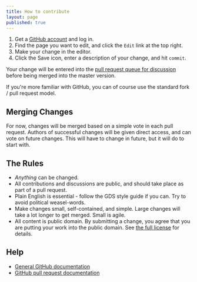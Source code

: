 ```yaml
---
title: How to contribute
layout: page
published: true
---
```


1. Get a [GitHub account](https://github.com/signup/free) and log in.
2. Find the page you want to edit, and click the `Edit` link at the top right.
3. Make your change in the editor.
4. Click the Save icon, enter a description of your change, and hit `commit`.

Your change will be entered into the [pull request queue for discussion](https://github.com/openpolitics/manifesto/pulls) 
before being merged into the master version.

If you're more familiar with GitHub, you can of course use the standard fork / pull request model.

## Merging Changes

For now, changes will be merged based on a simple vote in each pull request. Authors of successful changes will be given direct access, and can vote on future changes. This will have to change in future, but it will do to start with.

## The Rules

* *Anything* can be changed.
* All contributions and discussions are public, and should take place as part of a pull request.
* Plain English is essential - follow the GDS style guide if you can. Try to avoid political weasel-words.
* Make changes small, self-contained, and simple. Large changes will take a lot longer to get merged. Small is agile.
* All content is public domain. By submitting a change, you agree that you are putting your work into the public domain. See [the full license](license.html) for details.

## Help

* [General GitHub documentation](http://help.github.com/)
* [GitHub pull request documentation](http://help.github.com/send-pull-requests/)